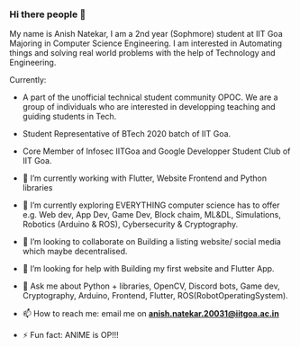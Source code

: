 ### Hi there people 👋

My name is Anish Natekar, I am a 2nd year (Sophmore) student at IIT Goa Majoring in Computer Science Engineering. I am interested in Automating things and solving real world problems with the help of Technology and Engineering.

Currently:
- A part of the unofficial technical student community OPOC. We are a group of individuals who are interested in developping teaching and guiding students in Tech. 
- Student Representative of BTech 2020 batch of IIT Goa.
- Core Member of Infosec IITGoa and Google Developper Student Club of IIT Goa.

- 🔭 I’m currently working with Flutter, Website Frontend and Python libraries
- 🌱 I’m currently exploring EVERYTHING computer science has to offer e.g. Web dev, App Dev, Game Dev, Block chaim, ML&DL, Simulations, Robotics (Arduino & ROS), Cybersecurity & Cryptography.
- 👯 I’m looking to collaborate on Building a listing website/ social media which maybe decentralised.
- 🤔 I’m looking for help with Building my first website and Flutter App.
- 💬 Ask me about Python + libraries, OpenCV, Discord bots, Game dev, Cryptography, Arduino, Frontend, Flutter, ROS(RobotOperatingSystem).
- 📫 How to reach me: email me on **anish.natekar.20031@iitgoa.ac.in**
- ⚡ Fun fact: ANIME is OP!!!

